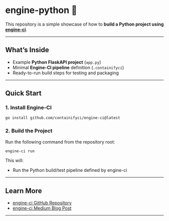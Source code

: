 # engine-python 🐍

This repository is a simple showcase of how to **build a Python project using [engine-ci](https://github.com/containifyci/engine-ci)**.  

---

## What’s Inside

- Example **Python FlaskAPI project** (`app.py`)
- Minimal **Engine-CI pipeline** definition (`.containifyci`)
- Ready-to-run build steps for testing and packaging

---

## Quick Start

### 1. Install Engine-CI

```bash
go install github.com/containifyci/engine-ci@latest
```

### 2. Build the Project

Run the following command from the repository root:

```bash
engine-ci run
```

This will:

* Run the Python build/test pipeline defined by engine-ci

---

## Learn More

* [engine-ci GitHub Repository](https://github.com/containifyci/engine-ci)
* [engine-ci Medium Blog Post](https://medium.com/@frank.ittermann_46267/part-3-engine-ci-the-simple-ci-cd-solution-that-actually-works-0632a6b0b125)

---
